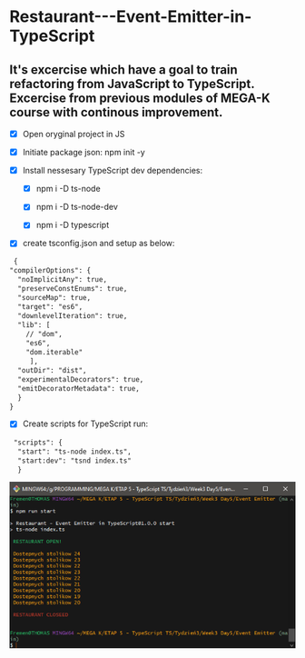 # Restaurant---Event-Emitter-in-TypeScript

## It's excercise which have a goal to train refactoring from JavaScript to TypeScript. Excercise from previous modules of MEGA-K course with continous improvement.

- [x] Open oryginal project in JS
- [x] Initiate package json: npm init -y
- [x] Install nessesary TypeScript dev dependencies:
  
  - [x] npm i -D ts-node
  - [x] npm i -D ts-node-dev
  - [x] npm i -D typescript
    
  
- [x] create tsconfig.json and setup as below:


```
 {
"compilerOptions": {
  "noImplicitAny": true,
  "preserveConstEnums": true,
  "sourceMap": true,
  "target": "es6",
  "downlevelIteration": true,
  "lib": [
    // "dom",
    "es6",
    "dom.iterable"
     ],
  "outDir": "dist",
  "experimentalDecorators": true,
  "emitDecoratorMetadata": true,
  }
}
```

- [x] Create scripts for TypeScript run:

```  
 "scripts": {
  "start": "ts-node index.ts",
  "start:dev": "tsnd index.ts"
  }
```


<img src="resultsV2.PNG">
